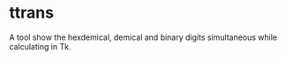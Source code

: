 # ttrans
  A tool show the hexdemical, demical and binary digits simultaneous while calculating in Tk.
